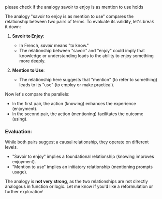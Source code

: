 please check if the analogy savoir to enjoy is as mention to use holds

The analogy "savoir to enjoy is as mention to use" compares the relationship between two pairs of terms. To evaluate its validity, let's break it down:

1. **Savoir to Enjoy**:  
   - In French, *savoir* means "to know."  
   - The relationship between "savoir" and "enjoy" could imply that knowledge or understanding leads to the ability to enjoy something more deeply.  

2. **Mention to Use**:  
   - The relationship here suggests that "mention" (to refer to something) leads to its "use" (to employ or make practical).  

Now let's compare the parallels:  
- In the first pair, the action (knowing) enhances the experience (enjoyment).  
- In the second pair, the action (mentioning) facilitates the outcome (using).  

### Evaluation:
While both pairs suggest a causal relationship, they operate on different levels.  
- "Savoir to enjoy" implies a foundational relationship (knowing improves enjoyment).  
- "Mention to use" implies an initiatory relationship (mentioning prompts usage).  

The analogy is **not very strong**, as the two relationships are not directly analogous in function or logic. Let me know if you'd like a reformulation or further exploration!
